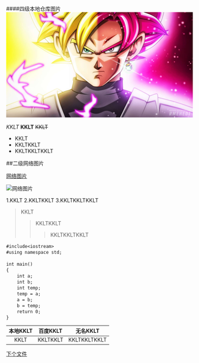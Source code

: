 ####四级本地仓库图片
![本地仓库图片](/img/1.jpg)

*KKLT*
**KKLT**
~~KKLT~~

- KKLT
- KKLTKKLT
- KKLTKKLTKKLT



##二级网络图片

[网络图片](https://ss0.baidu.com/7Po3dSag_xI4khGko9WTAnF6hhy/zhidao/pic/item/7aec54e736d12f2e3ecd68ce47c2d56284356850.jpg)




![网络图片](https://ss0.baidu.com/7Po3dSag_xI4khGko9WTAnF6hhy/zhidao/pic/item/7aec54e736d12f2e3ecd68ce47c2d56284356850.jpg
)


1.KKLT
2.KKLTKKLT
3.KKLTKKLTKKLT

>KKLT
>>KKLTKKLT
>>>KKLTKKLTKKLT


	#include<iostream>
	#using namespace std;

	int main()
	{
		int a;
		int b; 
		int temp;
		temp = a;
		a = b;
		b = temp;
		return 0;
	}



|本地KKLT|百度KKLT|无名KKLT|
|:-:|:-:|:-:|
|KKLT|KKLTKKLT|KKLTKKLTKKLT|

[下个文件](TOME.md)



